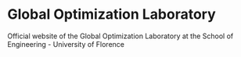 # Global Optimization Laboratory 

Official website of the Global Optimization Laboratory at the School of Engineering - University of Florence
